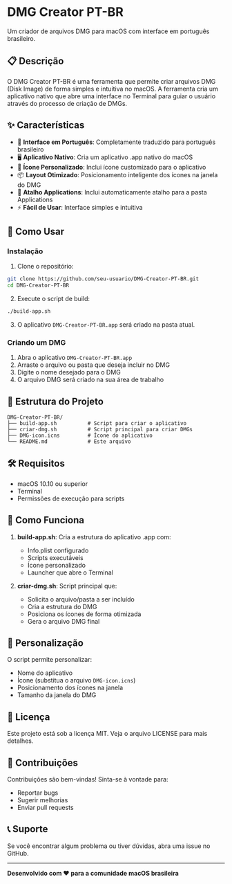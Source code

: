 # DMG Creator PT-BR

Um criador de arquivos DMG para macOS com interface em português brasileiro.

## 📋 Descrição

O DMG Creator PT-BR é uma ferramenta que permite criar arquivos DMG (Disk Image) de forma simples e intuitiva no macOS. A ferramenta cria um aplicativo nativo que abre uma interface no Terminal para guiar o usuário através do processo de criação de DMGs.

## ✨ Características

- 🎯 **Interface em Português**: Completamente traduzido para português brasileiro
- 🖥️ **Aplicativo Nativo**: Cria um aplicativo .app nativo do macOS
- 🎨 **Ícone Personalizado**: Inclui ícone customizado para o aplicativo
- 📦 **Layout Otimizado**: Posicionamento inteligente dos ícones na janela do DMG
- 🔗 **Atalho Applications**: Inclui automaticamente atalho para a pasta Applications
- ⚡ **Fácil de Usar**: Interface simples e intuitiva

## 🚀 Como Usar

### Instalação

1. Clone o repositório:
```bash
git clone https://github.com/seu-usuario/DMG-Creator-PT-BR.git
cd DMG-Creator-PT-BR
```

2. Execute o script de build:
```bash
./build-app.sh
```

3. O aplicativo `DMG-Creator-PT-BR.app` será criado na pasta atual.

### Criando um DMG

1. Abra o aplicativo `DMG-Creator-PT-BR.app`
2. Arraste o arquivo ou pasta que deseja incluir no DMG
3. Digite o nome desejado para o DMG
4. O arquivo DMG será criado na sua área de trabalho

## 📁 Estrutura do Projeto

```
DMG-Creator-PT-BR/
├── build-app.sh          # Script para criar o aplicativo
├── criar-dmg.sh          # Script principal para criar DMGs
├── DMG-icon.icns         # Ícone do aplicativo
└── README.md             # Este arquivo
```

## 🛠️ Requisitos

- macOS 10.10 ou superior
- Terminal
- Permissões de execução para scripts

## 📝 Como Funciona

1. **build-app.sh**: Cria a estrutura do aplicativo .app com:
   - Info.plist configurado
   - Scripts executáveis
   - Ícone personalizado
   - Launcher que abre o Terminal

2. **criar-dmg.sh**: Script principal que:
   - Solicita o arquivo/pasta a ser incluído
   - Cria a estrutura do DMG
   - Posiciona os ícones de forma otimizada
   - Gera o arquivo DMG final

## 🎨 Personalização

O script permite personalizar:
- Nome do aplicativo
- Ícone (substitua o arquivo `DMG-icon.icns`)
- Posicionamento dos ícones na janela
- Tamanho da janela do DMG

## 📄 Licença

Este projeto está sob a licença MIT. Veja o arquivo LICENSE para mais detalhes.

## 🤝 Contribuições

Contribuições são bem-vindas! Sinta-se à vontade para:
- Reportar bugs
- Sugerir melhorias
- Enviar pull requests

## 📞 Suporte

Se você encontrar algum problema ou tiver dúvidas, abra uma issue no GitHub.

---

**Desenvolvido com ❤️ para a comunidade macOS brasileira**